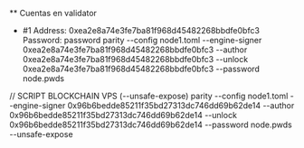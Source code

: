 ** Cuentas en validator
* #1
Address: 0xea2e8a74e3fe7ba81f968d45482268bbdfe0bfc3
Password: password
parity --config node1.toml --engine-signer 0xea2e8a74e3fe7ba81f968d45482268bbdfe0bfc3 --author 0xea2e8a74e3fe7ba81f968d45482268bbdfe0bfc3 --unlock 0xea2e8a74e3fe7ba81f968d45482268bbdfe0bfc3 --password node.pwds

// SCRIPT BLOCKCHAIN VPS (--unsafe-expose)
parity --config node1.toml --engine-signer 0x96b6bedde85211f35bd27313dc746dd69b62de14 --author 0x96b6bedde85211f35bd27313dc746dd69b62de14 --unlock 0x96b6bedde85211f35bd27313dc746dd69b62de14 --password node.pwds --unsafe-expose
